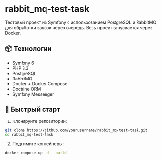 # rabbit_mq-test-task

Тестовый проект на Symfony с использованием PostgreSQL и RabbitMQ для обработки заявок через очередь. Весь проект запускается через Docker.

## 📦 Технологии

- Symfony 6
- PHP 8.3
- PostgreSQL
- RabbitMQ
- Docker + Docker Compose
- Doctrine ORM
- Symfony Messenger

## 🚀 Быстрый старт

1. Клонируйте репозиторий:

```bash
git clone https://github.com/yourusername/rabbit_mq-test-task.git
cd rabbit_mq-test-task
```
2. Поднимите контейнеры:
```bash
docker-compose up -d --build
```
